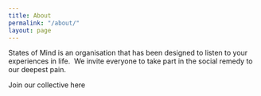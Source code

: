 ```yaml
---
title: About
permalink: "/about/"
layout: page
---
```


States of Mind is an organisation that has been designed to listen to your experiences in life.  We invite everyone to take part in the social remedy to our deepest pain. 

Join our collective here